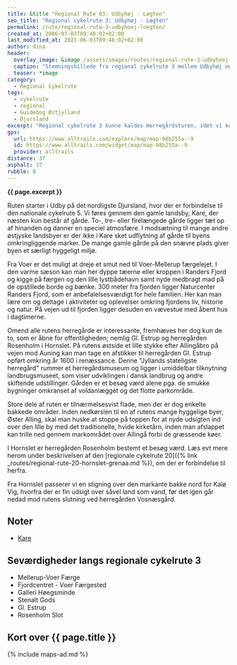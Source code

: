 ```yaml
---
title: &title "Regional Rute 03: Udbyhøj - Løgten"
seo_title: "Regional cykelrute 3: Udbyhøj - Løgten"
permalink: /rute/regional-rute-3-udbyhoej-loegten/
created_at: 2006-07-03T09:48:02+02:00
last_modified_at: 2021-06-03T09:48:02+02:00
author: dina
header:
  overlay_image: &image /assets/images/routes/regional-rute-3-udbyhoej-hornslet.jpg
  caption: "Stemningsbillede fra regional cykelrute 3 mellem Udbyhøj og Hornslet"
  teaser: *image
category:
  - Regional Cykelrute
tags:
  - cykelrute
  - regional
  - Guidebog Østjylland
  - Djursland
excerpt: "Regional cykelrute 3 kunne kaldes Herregårdsturen, idet vi kommer i umiddelbar nærhed af 5 større herregårde, nemlig herregårdene Holbækgård, Stenalt, Gl Estrup, Rosenholm og Vosnæsgård. Ruten kan desuden benyttes af cyklister på den nationale cykelrute 5, som ønsker at stikke genvej og samtidig opleve de djurske landskaber."
gps:
  url: https://www.alltrails.com/explore/map/map-08b255a--9
  id: https://www.alltrails.com/widget/map/map-08b255a--9
  provider: alltrails
distance: 37
asphalt: 37
rubble: 0
---
```


**{{ page.excerpt }}**

Ruten starter i Udby på det nordligste Djursland, hvor der er forbindelse til den nationale cykelrute 5. Vi føres gennem den gamle landsby, Kare, der næsten kun består af gårde. To-, tre- eller firelængede gårde ligger tæt op af hinanden og danner en speciel atmosfære. I modsætning til mange andre østjyske landsbyer er der ikke i Kare sket udflytning af gårde til byens omkringliggende marker. De mange gamle gårde på den snævre plads giver byen et særligt hyggeligt miljø.

Fra Voer er det muligt at dreje et smut ned til Voer-Mellerup færgelejet. I den varme sæson kan man her dyppe tæerne eller kroppen i Randers Fjord og kigge på færgen og den lille lystbådehavn samt nyde medbragt mad på de opstillede borde og bænke. 300 meter fra fjorden ligger Naturcenter Randers Fjord, som er anbefalelsesværdigt for hele familien. Her kan man lære om og deltage i aktiviteter og oplevelser omkring fjordens liv, historie og natur. På vejen ud til fjorden ligger desuden en vævestue med åbent hus i dagtimerne.

Omend alle rutens herregårde er interessante, fremhæves her dog kun de to, som er åbne for offentligheden; nemlig Gl. Estrup og herregården Rosenholm i Hornslet. På rutens østside et lille stykke efter Allingåbro på vejen mod Auning kan man tage en afstikker til herregården Gl. Estrup opført omkring år 1600 i renæssance. Denne "Jyllands stateligste herregård" rummer et herregårdsmuseum og ligger i umiddelbar tilknytning landbrugsmuseet, som viser udviklingen i dansk landbrug og andre skiftende udstillinger. Gården er et besøg værd alene pga. de smukke bygninger omkranset af voldanlægget og det flotte parkområde.

Store dele af ruten er tilnærmelsesvist flade, men der er dog enkelte bakkede områder. Inden nedkørslen til en af rutens mange hyggelige byer, Øster Alling, skal man huske at stoppe på toppen for at nyde udsigten ind over den lille by med det traditionelle, hvide kirketårn, inden man afslappet kan trille ned gennem markområdet over Allingå forbi de græssende køer.

I Hornslet er herregården Rosenholm bestemt et besøg værd. Læs evt mere herom under beskrivelsen af den [regionale cykelrute 20]({% link _routes/regional-rute-20-hornslet-grenaa.md %}), om der er forbindelse til herfra.

Fra Hornslet passerer vi en stigning over den markante bakke nord for Kalø Vig, hvorfra der er fin udsigt over såvel land som vand, før det igen går nedad mod rutens slutning ved herregården Vosnæsgård.

## Noter

- [Kare](http://www.aaa.dk/aaa/landsbyerdk.pdf)

## Seværdigheder langs regionale cykelrute 3

- Mellerup-Voer Færge
- Fjordcentret - Voer Færgested
- Galleri Høegsminde
- Stenalt Gods
- Gl. Estrup
- Rosenholm Slot

## Kort over {{ page.title }}

{% include maps-ad.md %}
